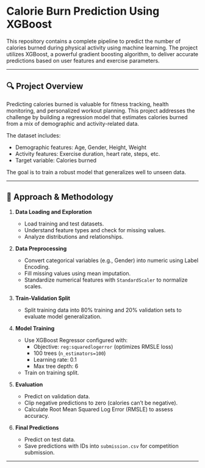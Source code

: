 # Calorie Burn Prediction Using XGBoost

This repository contains a complete pipeline to predict the number of calories burned during physical activity using machine learning. The project utilizes XGBoost, a powerful gradient boosting algorithm, to deliver accurate predictions based on user features and exercise parameters.

---

## 🔍 Project Overview

Predicting calories burned is valuable for fitness tracking, health monitoring, and personalized workout planning. This project addresses the challenge by building a regression model that estimates calories burned from a mix of demographic and activity-related data.

The dataset includes:
- Demographic features: Age, Gender, Height, Weight
- Activity features: Exercise duration, heart rate, steps, etc.
- Target variable: Calories burned

The goal is to train a robust model that generalizes well to unseen data.

---

## 🚀 Approach & Methodology

1. **Data Loading and Exploration**
   - Load training and test datasets.
   - Understand feature types and check for missing values.
   - Analyze distributions and relationships.

2. **Data Preprocessing**
   - Convert categorical variables (e.g., Gender) into numeric using Label Encoding.
   - Fill missing values using mean imputation.
   - Standardize numerical features with `StandardScaler` to normalize scales.

3. **Train-Validation Split**
   - Split training data into 80% training and 20% validation sets to evaluate model generalization.

4. **Model Training**
   - Use XGBoost Regressor configured with:
     - Objective: `reg:squaredlogerror` (optimizes RMSLE loss)
     - 100 trees (`n_estimators=100`)
     - Learning rate: 0.1
     - Max tree depth: 6
   - Train on training split.

5. **Evaluation**
   - Predict on validation data.
   - Clip negative predictions to zero (calories can’t be negative).
   - Calculate Root Mean Squared Log Error (RMSLE) to assess accuracy.

6. **Final Predictions**
   - Predict on test data.
   - Save predictions with IDs into `submission.csv` for competition submission.

---
